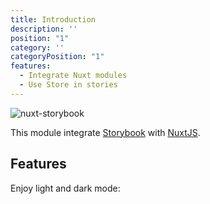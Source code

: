 ```yaml
---
title: Introduction
description: ''
position: "1"
category: ''
categoryPosition: "1"
features:
  - Integrate Nuxt modules
  - Use Store in stories
---
```


![nuxt-storybook](/card.png)

This module integrate [Storybook](https://storybook.js.org/) with [NuxtJS](https://nuxtjs.org).

## Features

<base-list :items="features"></base-list>

<p class="flex items-center">Enjoy light and dark mode: <color-switcher class="p-2"></color-switcher></p>
